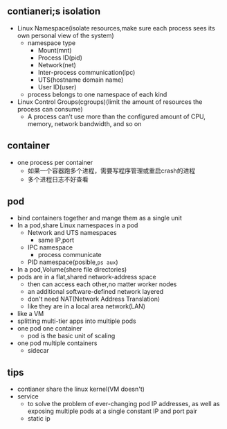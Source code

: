 ## contianeri;s isolation
+ Linux Namespace(isolate resources,make sure each process sees its own personal view of the system)
    - namespace type
        - Mount(mnt)
        - Process ID(pid)
        - Network(net)
        - Inter-process communication(ipc)
        - UTS(hostname domain name)
        - User ID(user)
    - process belongs to one namespace of each kind    
+ Linux Control Groups(cgroups)(limit the amount of resources the process can consume)
    - A process can’t use more than the configured amount of CPU, memory, network bandwidth, and so on

## container
+ one process per container
    - 如果一个容器跑多个进程，需要写程序管理或重启crash的进程
    - 多个进程日志不好查看

## pod
+ bind containers together and mange them as a single unit
+ In a pod,share Linux namespaces in a pod
    - Network and UTS namespaces
        + same IP,port
    - IPC namespace
        + process communicate
    - PID namespace(posible,`ps aux`)
+ In a pod,Volume(shere file directories)  
+ pods are in a flat,shared network-address space
    - then can access each other,no matter worker nodes
    - an additional software-defined network layered
    - don't need NAT(Network Address Translation)
    - like they are in a local area network(LAN)
+ like a VM
+ splitting multi-tier apps into multiple pods
+ one pod one container
    - pod is the basic unit of scaling
+ one pod multiple containers
    - sidecar
## tips

+ contianer share the linux kernel(VM doesn't)
+ service
    - to solve the problem of ever-changing pod IP addresses, as well as exposing multiple pods at a single constant IP and port pair
    - static ip